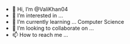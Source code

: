 - 👋 Hi, I’m @ValiKhan04
- 👀 I’m interested in ... 
- 🌱 I’m currently learning ... Computer Science
- 💞️ I’m looking to collaborate on ...
- 📫 How to reach me ...

<!---
ValiKhan04/ValiKhan04 is a ✨ special ✨ repository because its `README.md` (this file) appears on your GitHub profile.
You can click the Preview link to take a look at your changes.
--->
